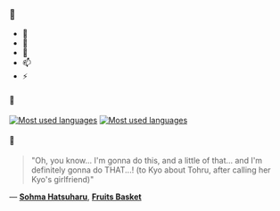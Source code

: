 ### 👋

- 🔭
- 🌱
- 💬
- 📫
- ⚡

#### 🧏

[![Most used languages](https://github-readme-stats-aynah.vercel.app/api/top-langs/?username=aynh&theme=solarized-dark&langs_count=6&layout=compact&hide_title=true)](https://github.com/anuraghazra/github-readme-stats#gh-dark-mode-only)
[![Most used languages](https://github-readme-stats-aynah.vercel.app/api/top-langs/?username=aynh&theme=solarized-light&langs_count=6&layout=compact&hide_title=true)](https://github.com/anuraghazra/github-readme-stats#gh-light-mode-only)

#### 💬

> "Oh, you know... I'm gonna do this, and a little of that... and I'm definitely gonna do THAT...! (to Kyo about Tohru, after calling her Kyo's girlfriend)"

&mdash; [**Sohma Hatsuharu**](https://myanimelist.net/character.php?q=Sohma%20Hatsuharu&cat=character), [**Fruits Basket**](https://myanimelist.net/search/all?q=Fruits%20Basket&cat=all)
